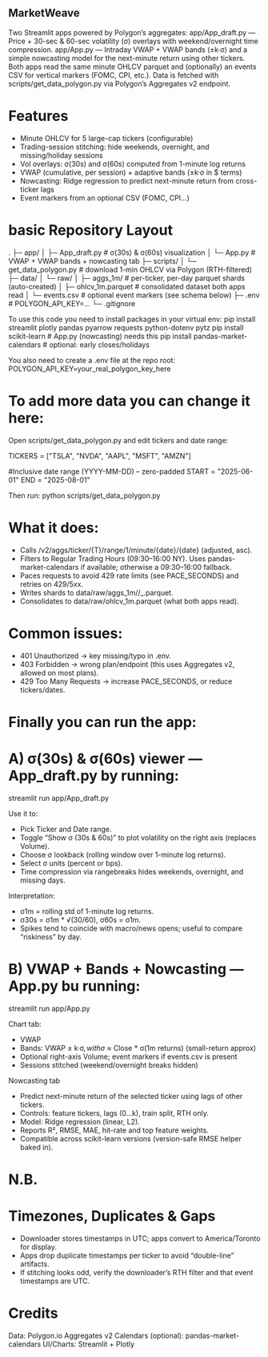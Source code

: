 ## MarketWeave
Two Streamlit apps powered by Polygon’s aggregates:
app/App_draft.py — Price + 30-sec & 60-sec volatility (σ) overlays with weekend/overnight time compression.
app/App.py — Intraday VWAP + VWAP bands (±k·σ) and a simple nowcasting model for the next-minute return using other tickers.
Both apps read the same minute OHLCV parquet and (optionally) an events CSV for vertical markers (FOMC, CPI, etc.).
Data is fetched with scripts/get_data_polygon.py via Polygon’s Aggregates v2 endpoint.

# Features
- Minute OHLCV for 5 large-cap tickers (configurable)
- Trading-session stitching: hide weekends, overnight, and missing/holiday sessions
- Vol overlays: σ(30s) and σ(60s) computed from 1-minute log returns
- VWAP (cumulative, per session) + adaptive bands (±k·σ in $ terms)
- Nowcasting: Ridge regression to predict next-minute return from cross-ticker lags
- Event markers from an optional CSV (FOMC, CPI…)



# basic Repository Layout
.
├─ app/
│  ├─ App_draft.py              # σ(30s) & σ(60s) visualization
│  └─ App.py                    # VWAP + VWAP bands + nowcasting tab
├─ scripts/
│  └─ get_data_polygon.py       # download 1-min OHLCV via Polygon (RTH-filtered)
├─ data/
│  └─ raw/
│     ├─ aggs_1m/               # per-ticker, per-day parquet shards (auto-created)
│     ├─ ohlcv_1m.parquet       # consolidated dataset both apps read
│     └─ events.csv             # optional event markers (see schema below)
├─ .env                         # POLYGON_API_KEY=...
└─ .gitignore


To use this code you need to install packages in your virtual env:
pip install streamlit plotly pandas pyarrow requests python-dotenv pytz
pip install scikit-learn                # App.py (nowcasting) needs this
pip install pandas-market-calendars     # optional: early closes/holidays

You also need to create a .env file at the repo root:
POLYGON_API_KEY=your_real_polygon_key_here


# To add more data you can change it here:
Open scripts/get_data_polygon.py and edit tickers and date range:

TICKERS = ["TSLA", "NVDA", "AAPL", "MSFT", "AMZN"]

#Inclusive date range (YYYY-MM-DD) – zero-padded
START = "2025-06-01"
END   = "2025-08-01"

Then run: python scripts/get_data_polygon.py

# What it does:
- Calls /v2/aggs/ticker/{T}/range/1/minute/{date}/{date} (adjusted, asc).
- Filters to Regular Trading Hours (09:30–16:00 NY). Uses pandas-market-calendars if available; otherwise a 09:30–16:00 fallback.
- Paces requests to avoid 429 rate limits (see PACE_SECONDS) and retries on 429/5xx.
- Writes shards to data/raw/aggs_1m/<T>/<T>_<YYYY-MM-DD>.parquet.
- Consolidates to data/raw/ohlcv_1m.parquet (what both apps read).

# Common issues:
- 401 Unauthorized → key missing/typo in .env.
- 403 Forbidden → wrong plan/endpoint (this uses Aggregates v2, allowed on most plans).
- 429 Too Many Requests → increase PACE_SECONDS, or reduce tickers/dates.


# Finally you can run the app:

# A) σ(30s) & σ(60s) viewer — App_draft.py by running:
streamlit run app/App_draft.py

Use it to:
- Pick Ticker and Date range.
- Toggle “Show σ (30s & 60s)” to plot volatility on the right axis (replaces Volume).
- Choose σ lookback (rolling window over 1-minute log returns).
- Select σ units (percent or bps).
- Time compression via rangebreaks hides weekends, overnight, and missing days.

Interpretation:
- σ1m = rolling std of 1-minute log returns.
- σ30s = σ1m * √(30/60), σ60s = σ1m.
- Spikes tend to coincide with macro/news opens; useful to compare “riskiness” by day.

# B) VWAP + Bands + Nowcasting — App.py bu running:
streamlit run app/App.py

Chart tab:
- VWAP 
- Bands: VWAP ± k·σ$, with σ$ ≈ Close * σ(1m returns) (small-return approx)
- Optional right-axis Volume; event markers if events.csv is present
- Sessions stitched (weekend/overnight breaks hidden)

Nowcasting tab
- Predict next-minute return of the selected ticker using lags of other tickers.
- Controls: feature tickers, lags (0…k), train split, RTH only.
- Model: Ridge regression (linear, L2).
- Reports R², RMSE, MAE, hit-rate and top feature weights.
- Compatible across scikit-learn versions (version-safe RMSE helper baked in).


# N.B.
# Timezones, Duplicates & Gaps
- Downloader stores timestamps in UTC; apps convert to America/Toronto for display.
- Apps drop duplicate timestamps per ticker to avoid “double-line” artifacts.
- If stitching looks odd, verify the downloader’s RTH filter and that event timestamps are UTC.

# Credits
Data: Polygon.io Aggregates v2
Calendars (optional): pandas-market-calendars
UI/Charts: Streamlit + Plotly